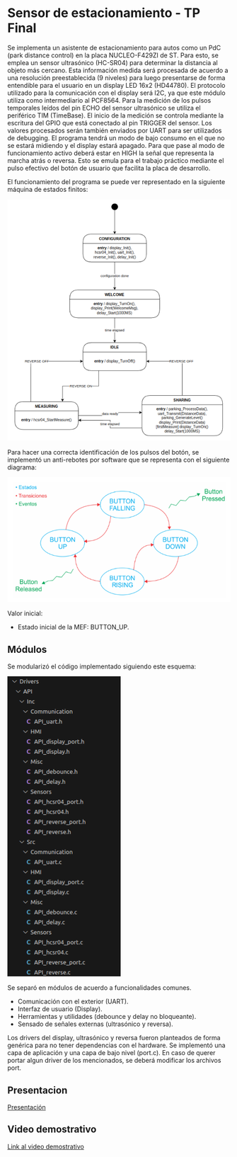 # Sensor de estacionamiento - TP Final

Se implementa un asistente de estacionamiento para autos como un PdC (park distance control) en la placa NUCLEO-F429ZI de ST. Para esto, se emplea un sensor ultrasónico (HC-SR04) para determinar la distancia al objeto más cercano. Esta información medida será procesada de acuerdo a una resolución preestablecida (9 niveles) para luego presentarse de forma entendible para el usuario en un display LED 16x2 (HD44780). El protocolo utilizado para la comunicación con el display será I2C, ya que este módulo utiliza como intermediario al PCF8564. Para la medición de los pulsos temporales leídos del pin ECHO del sensor ultrasónico se utiliza el periférico TIM (TimeBase). El inicio de la medición se controla mediante la escritura del GPIO que está conectado al pin TRIGGER del sensor. Los valores procesados serán también enviados por UART para ser utilizados de debugging. El programa tendrá un modo de bajo consumo en el que no se estará midiendo y el display estará apagado. Para que pase al modo de funcionamiento activo deberá estar en HIGH la señal que representa la marcha atrás o reversa. Esto se emula para el trabajo práctico mediante el pulso efectivo del botón de usuario que facilita la placa de desarrollo. 

El funcionamiento del programa se puede ver representado en la siguiente máquina de estados finitos:

![alt text](docs/images/parking_FMS.png)

Para hacer una correcta identificación de los pulsos del botón, se implementó un anti-rebotes por software que se representa con el siguiente diagrama:

![alt text](docs/images/debounce_FMS.png)

Valor inicial:
- Estado inicial de la MEF: BUTTON_UP.

## Módulos

Se modularizó el código implementado siguiendo este esquema:

![alt text](docs/images/modularization.png)

Se separó en módulos de acuerdo a funcionalidades comunes.
- Comunicación con el exterior (UART).
- Interfaz de usuario (Display).
- Herramientas y utilidades (debounce y delay no bloqueante).
- Sensado de señales externas (ultrasónico y reversa).

Los drivers del display, ultrasónico y reversa fueron planteados de forma genérica para no tener dependencias con el hardware. Se implementó una capa de aplicación y una capa de bajo nivel (port.c). En caso de querer portar algun driver de los mencionados, se deberá modificar los archivos port.

## Presentacion
[Presentación](docs/TP%20Final%20-%20Sensor%20de%20estacionamiento.pdf)

## Video demostrativo
[Link al video demostrativo](https://drive.google.com/file/d/1kpjmVj-tzo7kiJs-pOcB94lYorYwudE8/view)
